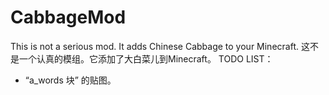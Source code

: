 # CabbageMod
This is not a serious mod. It adds Chinese Cabbage to your Minecraft.
这不是一个认真的模组。它添加了大白菜儿到Minecraft。
TODO LIST：
- “a_words 块” 的贴图。
